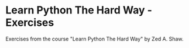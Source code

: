 # Learn Python The Hard Way - Exercises

Exercises from the course "Learn Python The Hard Way" by Zed A. Shaw.